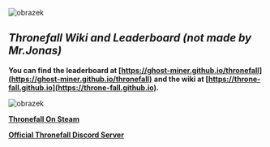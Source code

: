 ![obrazek](https://github.com/Throne-Fall/throne-fall.github.io/assets/66090703/53004d8a-c3b6-4fa9-9c45-7322d26e8893)


## _**Thronefall Wiki and Leaderboard (not made by Mr.Jonas)**_                                                                                                                          
                                                                                                                                         
**You can find the leaderboard at [https://ghost-miner.github.io/thronefall](https://ghost-miner.github.io/thronefall)**
 **and the wiki at [https://throne-fall.github.io](https://throne-fall.github.io).**

![obrazek](https://github.com/Throne-Fall/throne-fall.github.io/assets/66090703/97b87a47-9081-4e45-98c7-0c9059d908b4)


**[Thronefall On Steam](https://store.steampowered.com/app/2239150/Thronefall/)**

**[Official Thronefall Discord Server](https://discord.gg/gVYctptyg8)**
